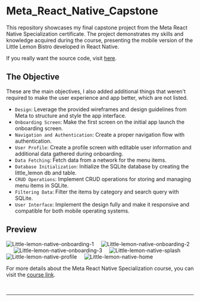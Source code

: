 # Meta_React_Native_Capstone
This repository showcases my final capstone project from the Meta React Native Specialization certificate. The project demonstrates my skills and knowledge acquired during the course, presenting the mobile version of the Little Lemon Bistro developed in React Native.

If you really want the source code, visit [here](https://www.buymeacoffee.com/dbish/e/229793).

## The Objective
These are the main objectives, I also added additional things that weren't required to make the user experience and app better, which are not listed.

- `Design`: Leverage the provided wireframes and design guidelines from Meta to structure and style the app interface.
- `Onboarding Screen`: Make the first screen on the initial app launch the onboarding screen. 
- `Navigation and Authentication`: Create a proper navigation flow with authentication.
- `User Profile`: Create a profile screen with editable user information and additional data gathered during onboarding.
- `Data Fetching`: Fetch data from a network for the menu items.
- `Database Initialization`: Initialize the SQLite database by creating the little_lemon db and table.
- `CRUD Operations`: Implement CRUD operations for storing and managing menu items in SQLite.
- `Filtering Data`: Filter the items by category and search query with SQLite.
- `User Interface`: Implement the design fully and make it responsive and compatible for both mobile operating systems.

## Preview
![Little-lemon-native-onboarding-1](https://github.com/dBish6/Little_Lemon_Native_Capstone/assets/94132443/cd58caa7-e190-45b6-b421-14f51fbfbff7)&nbsp;&nbsp;&nbsp;&nbsp;
![Little-lemon-native-onboarding-2](https://github.com/dBish6/Little_Lemon_Native_Capstone/assets/94132443/fd63498b-e132-4b30-9e11-fc4327057d1f)&nbsp;&nbsp;&nbsp;&nbsp;
![Little-lemon-native-onboarding-3](https://github.com/dBish6/Little_Lemon_Native_Capstone/assets/94132443/755b2676-a1a1-4c02-a8a7-2f3b9f550804)&nbsp;&nbsp;&nbsp;&nbsp;
![Little-lemon-native-splash](https://github.com/dBish6/Little_Lemon_Native_Capstone/assets/94132443/1a0148b3-65fe-4b73-9963-4260b8a8160b)&nbsp;&nbsp;&nbsp;&nbsp;
![Little-lemon-native-profile](https://github.com/dBish6/Little_Lemon_Native_Capstone/assets/94132443/2421673c-40e1-4050-aeff-7210900982a6)&nbsp;&nbsp;&nbsp;&nbsp;
![Little-lemon-native-home](https://github.com/dBish6/Little_Lemon_Native_Capstone/assets/94132443/9ef0a645-c98b-48ae-bb0b-623735e0b4ee)

For more details about the Meta React Native Specialization course, you can visit the [course link](https://www.coursera.org/specializations/meta-react-native).

<br />

---
